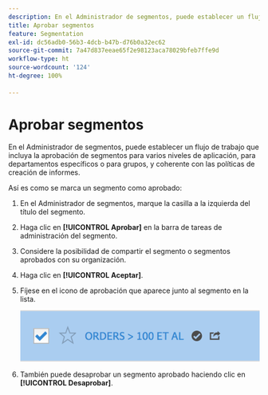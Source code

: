```yaml
---
description: En el Administrador de segmentos, puede establecer un flujo de trabajo que incluya la aprobación de segmentos para varios niveles de aplicación, para departamentos específicos o para grupos, y coherente con las políticas de creación de informes.
title: Aprobar segmentos
feature: Segmentation
exl-id: dc56adb0-56b3-4dcb-b47b-d76b0a32ec62
source-git-commit: 7a47d837eeae65f2e98123aca78029bfeb7ffe9d
workflow-type: ht
source-wordcount: '124'
ht-degree: 100%

---
```


# Aprobar segmentos

En el Administrador de segmentos, puede establecer un flujo de trabajo que incluya la aprobación de segmentos para varios niveles de aplicación, para departamentos específicos o para grupos, y coherente con las políticas de creación de informes.

Así es como se marca un segmento como aprobado:

1. En el Administrador de segmentos, marque la casilla a la izquierda del título del segmento.
1. Haga clic en **[!UICONTROL Aprobar]** en la barra de tareas de administración del segmento.
1. Considere la posibilidad de compartir el segmento o segmentos aprobados con su organización.
1. Haga clic en **[!UICONTROL Aceptar]**.
1. Fíjese en el icono de aprobación que aparece junto al segmento en la lista.

   ![](assets/seg_approved.png)

1. También puede desaprobar un segmento aprobado haciendo clic en **[!UICONTROL Desaprobar]**.
